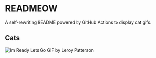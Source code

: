 # READMEOW

A self-rewriting README powered by GitHub Actions to display cat gifs.

## Cats

![Im Ready Lets Go GIF by Leroy Patterson](https://media4.giphy.com/media/CjmvTCZf2U3p09Cn0h/200.gif?cid=9acd02daylc9z32z2dl4aot7ae5e3qi9r3mywf1c7pzgqeop&ep=v1_gifs_search&rid=200.gif&ct=g)
